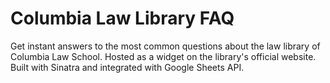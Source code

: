 # Columbia Law Library FAQ

Get instant answers to the most common questions about the law library of Columbia Law School. Hosted as a widget on the library's official website. Built with Sinatra and integrated with Google Sheets API.